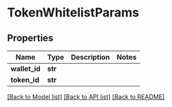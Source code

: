 # TokenWhitelistParams

## Properties
Name | Type | Description | Notes
------------ | ------------- | ------------- | -------------
**wallet_id** | **str** |  | 
**token_id** | **str** |  | 

[[Back to Model list]](../README.md#documentation-for-models) [[Back to API list]](../README.md#documentation-for-api-endpoints) [[Back to README]](../README.md)


